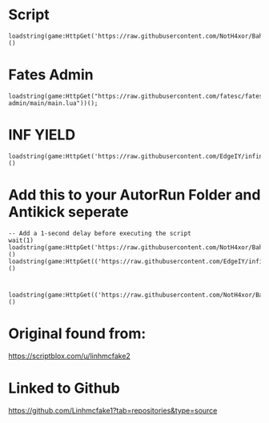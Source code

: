 # Script
```
loadstring(game:HttpGet('https://raw.githubusercontent.com/NotH4xor/Bahasf/refs/heads/main/Main'))()
```
# Fates Admin
```
loadstring(game:HttpGet("https://raw.githubusercontent.com/fatesc/fates-admin/main/main.lua"))();
```
# INF YIELD
```
loadstring(game:HttpGet('https://raw.githubusercontent.com/EdgeIY/infiniteyield/master/source'))()
```

# Add this to your AutorRun Folder and Antikick seperate
```
-- Add a 1-second delay before executing the script
wait(1)
loadstring(game:HttpGet('https://raw.githubusercontent.com/NotH4xor/Bahasf/refs/heads/main/Main'))()
loadstring(game:HttpGet(('https://raw.githubusercontent.com/EdgeIY/infiniteyield/master/source'),true))()
```
#
```
loadstring(game:HttpGet(('https://raw.githubusercontent.com/NotH4xor/Bahasf/refs/heads/main/AntiAdminKick'),true))()
```

# Original found from:
https://scriptblox.com/u/linhmcfake2


# Linked to Github
https://github.com/Linhmcfake1?tab=repositories&type=source


